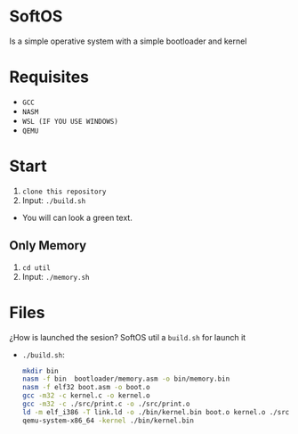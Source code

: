 # SoftOS

Is a simple operative system with a simple bootloader and kernel

# Requisites
  -  `GCC`
  -  `NASM`
  -  `WSL (IF YOU USE WINDOWS)`
  -  `QEMU`

# Start
1. `clone this repository`
2. Input: `./build.sh`

- You will can look a green text.

## Only Memory
1. `cd util`
2. Input: `./memory.sh`

# Files
¿How is launched the sesion?
SoftOS util a `build.sh` for launch it
- `./build.sh`:
  ``` bash
  mkdir bin
  nasm -f bin  bootloader/memory.asm -o bin/memory.bin
  nasm -f elf32 boot.asm -o boot.o
  gcc -m32 -c kernel.c -o kernel.o
  gcc -m32 -c ./src/print.c -o ./src/print.o
  ld -m elf_i386 -T link.ld -o ./bin/kernel.bin boot.o kernel.o ./src/print.o
  qemu-system-x86_64 -kernel ./bin/kernel.bin
  ```

